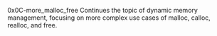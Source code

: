0x0C-more_malloc_free
Continues the topic of dynamic memory management, focusing on more complex use cases of malloc, calloc, realloc, and free.
